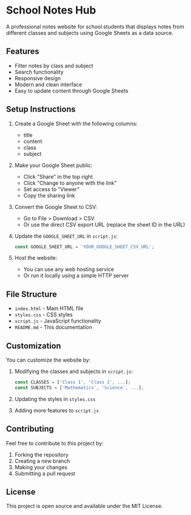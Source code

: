 # School Notes Hub

A professional notes website for school students that displays notes from different classes and subjects using Google Sheets as a data source.

## Features

- Filter notes by class and subject
- Search functionality
- Responsive design
- Modern and clean interface
- Easy to update content through Google Sheets

## Setup Instructions

1. Create a Google Sheet with the following columns:
   - title
   - content
   - class
   - subject

2. Make your Google Sheet public:
   - Click "Share" in the top right
   - Click "Change to anyone with the link"
   - Set access to "Viewer"
   - Copy the sharing link

3. Convert the Google Sheet to CSV:
   - Go to File > Download > CSV
   - Or use the direct CSV export URL (replace the sheet ID in the URL)

4. Update the `GOOGLE_SHEET_URL` in `script.js`:
   ```javascript
   const GOOGLE_SHEET_URL = 'YOUR_GOOGLE_SHEET_CSV_URL';
   ```

5. Host the website:
   - You can use any web hosting service
   - Or run it locally using a simple HTTP server

## File Structure

- `index.html` - Main HTML file
- `styles.css` - CSS styles
- `script.js` - JavaScript functionality
- `README.md` - This documentation

## Customization

You can customize the website by:

1. Modifying the classes and subjects in `script.js`:
   ```javascript
   const CLASSES = ['Class 1', 'Class 2', ...];
   const SUBJECTS = ['Mathematics', 'Science', ...];
   ```

2. Updating the styles in `styles.css`

3. Adding more features to `script.js`

## Contributing

Feel free to contribute to this project by:
1. Forking the repository
2. Creating a new branch
3. Making your changes
4. Submitting a pull request

## License

This project is open source and available under the MIT License. 